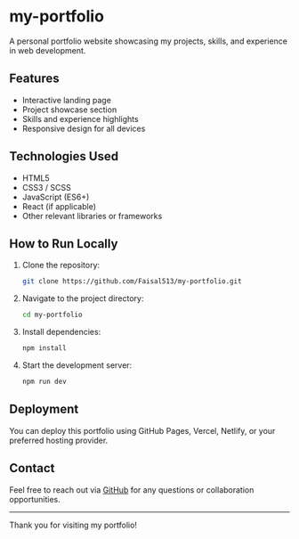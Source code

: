 # my-portfolio

A personal portfolio website showcasing my projects, skills, and experience in web development.

## Features

- Interactive landing page
- Project showcase section
- Skills and experience highlights
- Responsive design for all devices

## Technologies Used

- HTML5
- CSS3 / SCSS
- JavaScript (ES6+)
- React (if applicable)
- Other relevant libraries or frameworks

## How to Run Locally

1. Clone the repository:
   ```bash
   git clone https://github.com/Faisal513/my-portfolio.git
   ```
2. Navigate to the project directory:
   ```bash
   cd my-portfolio
   ```
3. Install dependencies:
   ```bash
   npm install
   ```
4. Start the development server:
   ```bash
   npm run dev
   ```

## Deployment

You can deploy this portfolio using GitHub Pages, Vercel, Netlify, or your preferred hosting provider.

## Contact

Feel free to reach out via [GitHub](https://github.com/Faisal513) for any questions or collaboration opportunities.

---

Thank you for visiting my portfolio!
